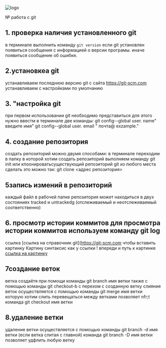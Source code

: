 ![logo](C:\Users\Home\Desktop\rabota\Git-Logo-2Color.png) 

№ работа с git


## 1. проверка наличия установленного git

в терминале выполнить команду `git version`
если git установлен появиться сообщения с информацией о версии програмы. иначе появиться сообщение об ошибке. 
## 2.установкеа git
устанавливаем последнюю версию git c сайта  https://git-scm.com
устанавливаем с настройками по умолчанию
## 3. "настройка git
при первом использовании git необходимо представиться для этого нужно ввестм в терминале две команды:
git config--global user. name" введите имя"
git config--global user. email " почта@ exzample." 
## 4. coздание репозитория
создать репозиторий можно двумя способами:
 в терминале переходим в папку в которой хотим создать репозиторий выполняем команду git init
или кпоонироватьсуществующий репозиторий git из любого места
сделать это можно так:
git clone <адрес репозитория>
## 5запись измений в репозиторий
каждый файл в рабочей папке репозитория может находиться в двух состояниях tracked и untrackedg (отслеживаемый и неотслеживаемый соответственно)
## 6. просмотр истории коммитов для просмотра истории коммитов используем команду git log
ссылка [ccылка на  справочник git](https://git-scm.com
чтобы вставить картинку Картину синтаксис как у ссылки ! впереди и путь к картинке
[ccылка на картинку](!)
## 7создание веток
ветка создаётя при помощи команды git branch имя ветки также с помощью  команды git checkout-b c перехом с созданную ветку 
слияние веток  осуществляется с помощью команды git merge  имя ветки которую хотим слить 
перевещаться между ветками позволяет nfr;t команда  git checkout имя ветки
## 8.удаление ветки
 удаление ветки осуществляется с помощью команды git branch -d имя ветки (если ветка слитая с главной) команда git branch -D  имя ветки позволяет удфлить любую ветку
